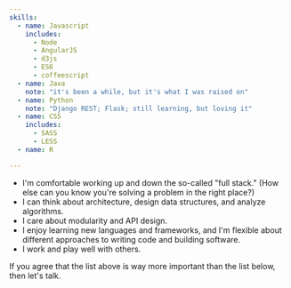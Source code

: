 ```yaml
---
skills:
  - name: Javascript
    includes:
      - Node
      - AngularJS
      - d3js
      - ES6
      - coffeescript
  - name: Java
    note: "it's been a while, but it's what I was raised on"
  - name: Python
    note: "Django REST; Flask; still learning, but loving it"
  - name: CSS
    includes:
      - SASS
      - LESS
  - name: R

---
```


- I'm comfortable working up and down the so-called "full stack." (How else can you
  know you're solving a problem in the right place?)
- I can think about architecture, design data structures, and analyze
  algorithms.
- I care about modularity and API design.
- I enjoy learning new languages and frameworks, and I'm flexible about 
  different approaches to writing code and building software.
- I work and play well with others.

If you agree that the list above is way more important than the list below, 
then let's talk.
